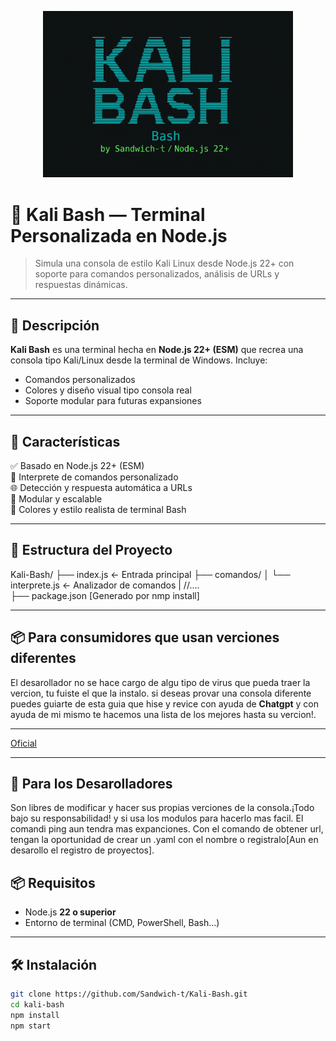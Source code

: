 <p align="center">
  <img src="./assets/logo.png" alt="Kali Bash Logo" width="400">
</p>

# 🐚 Kali Bash — Terminal Personalizada en Node.js

> Simula una consola de estilo Kali Linux desde Node.js 22+ con soporte para comandos personalizados, análisis de URLs y respuestas dinámicas.

---

## 📜 Descripción

**Kali Bash** es una terminal hecha en **Node.js 22+ (ESM)** que recrea una consola tipo Kali/Linux desde la terminal de Windows. Incluye:

- Comandos personalizados
- Colores y diseño visual tipo consola real
- Soporte modular para futuras expansiones

---

## 🚀 Características

✅ Basado en Node.js 22+ (ESM)  
🧠 Interprete de comandos personalizado  
🌐 Detección y respuesta automática a URLs  
📁 Modular y escalable  
🎨 Colores y estilo realista de terminal Bash

---

## 📂 Estructura del Proyecto

Kali-Bash/
├── index.js ← Entrada principal
├── comandos/
│ └── interprete.js    ← Analizador de comandos
| //....          
├── package.json [Generado por nmp install]


---

## 📦 Para consumidores que usan verciones diferentes

El desarollador no se hace cargo de algu tipo de virus
que pueda traer la vercion, tu fuiste el que la instalo.
si deseas provar una consola diferente puedes guiarte de esta guia que
hise y revice con ayuda de **Chatgpt** y con ayuda de mi mismo
te hacemos una lista de los mejores hasta su vercion!.

---

[Oficial](https://github.com/Sandwich-t/Kali-Bash)

---

## 👋 Para los Desarolladores

Son libres de modificar y hacer sus propias verciones
de la consola.¡Todo bajo su responsabilidad!
y si usa los modulos para hacerlo mas facil.
El comandi ping aun tendra mas expanciones. Con el comando
de obtener url, tengan la oportunidad de crear un .yaml con el nombre
o registralo[Aun en desarollo el registro de proyectos].

## 📦 Requisitos

- Node.js **22 o superior**
- Entorno de terminal (CMD, PowerShell, Bash...)

---

## 🛠️ Instalación

```bash [Con GitHub CLI.]
git clone https://github.com/Sandwich-t/Kali-Bash.git
cd kali-bash
npm install
npm start



